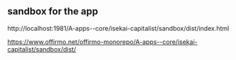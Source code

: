 
## sandbox for the app

http://localhost:1981/A-apps--core/isekai-capitalist/sandbox/dist/index.html

https://www.offirmo.net/offirmo-monorepo/A-apps--core/isekai-capitalist/sandbox/dist/
